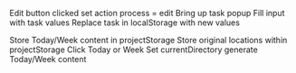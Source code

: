 Edit button clicked
set action process = edit
Bring up task popup
Fill input with task values
Replace task in localStorage with new values


Store Today/Week content in projectStorage
Store original locations within projectStorage
Click Today or Week
Set currentDirectory
generate Today/Week content
